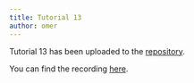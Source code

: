 ```yaml
---
title: Tutorial 13
author: omer
---
```


Tutorial 13 has been uploaded to the [repository](https://github.com/vistalab-technion/cs236860-tutorials).

You can find the recording [here](https://vistalab-technion.github.io/cs236860/tutorials/recordings).
